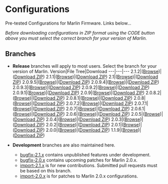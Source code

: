 # Configurations
Pre-tested Configurations for Marlin Firmware. Links below…

*Before downloading configurations in ZIP format using the CODE button above you must select the correct branch for your version of Marlin.*

## Branches

- **Release** branches will apply to most users. Select the branch for your version of Marlin.
  Version|File Tree|Download
  ---|---|---
  2.1.2|([Browse](//github.com/MarlinFirmware/Configurations/tree/release-2.1.2))|([Download ZIP](//github.com/MarlinFirmware/Configurations/archive/refs/heads/release-2.1.2.zip))
  2.1.1|([Browse](//github.com/MarlinFirmware/Configurations/tree/release-2.1.1))|([Download ZIP](//github.com/MarlinFirmware/Configurations/archive/refs/heads/release-2.1.1.zip))
  2.1|([Browse](//github.com/MarlinFirmware/Configurations/tree/release-2.1))|([Download ZIP](//github.com/MarlinFirmware/Configurations/archive/refs/heads/release-2.1.zip))
  2.0.9.5|([Browse](//github.com/MarlinFirmware/Configurations/tree/release-2.0.9.5))|([Download ZIP](//github.com/MarlinFirmware/Configurations/archive/refs/heads/release-2.0.9.5.zip))
  2.0.9.4|([Browse](//github.com/MarlinFirmware/Configurations/tree/release-2.0.9.4))|([Download ZIP](//github.com/MarlinFirmware/Configurations/archive/refs/heads/release-2.0.9.4.zip))
  2.0.9.3|([Browse](//github.com/MarlinFirmware/Configurations/tree/release-2.0.9.3))|([Download ZIP](//github.com/MarlinFirmware/Configurations/archive/refs/heads/release-2.0.9.3.zip))
  2.0.9.2|([Browse](//github.com/MarlinFirmware/Configurations/tree/release-2.0.9.2))|([Download ZIP](//github.com/MarlinFirmware/Configurations/archive/refs/heads/release-2.0.9.2.zip))
  2.0.9.1|([Browse](//github.com/MarlinFirmware/Configurations/tree/release-2.0.9.1))|([Download ZIP](//github.com/MarlinFirmware/Configurations/archive/refs/heads/release-2.0.9.1.zip))
  2.0.9|([Browse](//github.com/MarlinFirmware/Configurations/tree/release-2.0.9))|([Download ZIP](//github.com/MarlinFirmware/Configurations/archive/refs/heads/release-2.0.9.zip))
  2.0.8.2|([Browse](//github.com/MarlinFirmware/Configurations/tree/release-2.0.8.2))|([Download ZIP](//github.com/MarlinFirmware/Configurations/archive/refs/heads/release-2.0.8.2.zip))
  2.0.8.1|([Browse](//github.com/MarlinFirmware/Configurations/tree/release-2.0.8.1))|([Download ZIP](//github.com/MarlinFirmware/Configurations/archive/refs/heads/release-2.0.8.1.zip))
  2.0.8|([Browse](//github.com/MarlinFirmware/Configurations/tree/release-2.0.8))|([Download ZIP](//github.com/MarlinFirmware/Configurations/archive/refs/heads/release-2.0.8.zip))
  2.0.7.2|([Browse](//github.com/MarlinFirmware/Configurations/tree/release-2.0.7.1))|([Download ZIP](//github.com/MarlinFirmware/Configurations/archive/refs/heads/release-2.0.7.2.zip))
  2.0.7.1|([Browse](//github.com/MarlinFirmware/Configurations/tree/release-2.0.7.1))|([Download ZIP](//github.com/MarlinFirmware/Configurations/archive/refs/heads/release-2.0.7.1.zip))
  2.0.7|([Browse](//github.com/MarlinFirmware/Configurations/tree/release-2.0.7))|([Download ZIP](//github.com/MarlinFirmware/Configurations/archive/refs/heads/release-2.0.7.zip))
  2.0.6.1|([Browse](//github.com/MarlinFirmware/Configurations/tree/release-2.0.6.1))|([Download ZIP](//github.com/MarlinFirmware/Configurations/archive/refs/heads/release-2.0.6.1.zip))
  2.0.6|([Browse](//github.com/MarlinFirmware/Configurations/tree/release-2.0.6))|([Download ZIP](//github.com/MarlinFirmware/Configurations/archive/refs/heads/release-2.0.6.zip))
  2.0.5|([Browse](//github.com/MarlinFirmware/Configurations/tree/release-2.0.5))|([Download ZIP](//github.com/MarlinFirmware/Configurations/archive/refs/heads/release-2.0.5.zip))
  2.0.4|([Browse](//github.com/MarlinFirmware/Configurations/tree/release-2.0.4))|([Download ZIP](//github.com/MarlinFirmware/Configurations/archive/refs/heads/release-2.0.4.zip))
  2.0.3|([Browse](//github.com/MarlinFirmware/Configurations/tree/release-2.0.3))|([Download ZIP](//github.com/MarlinFirmware/Configurations/archive/refs/heads/release-2.0.3.zip))
  2.0.2|([Browse](//github.com/MarlinFirmware/Configurations/tree/release-2.0.2))|([Download ZIP](//github.com/MarlinFirmware/Configurations/archive/refs/heads/release-2.0.2.zip))
  2.0.1|([Browse](//github.com/MarlinFirmware/Configurations/tree/release-2.0.1))|([Download ZIP](//github.com/MarlinFirmware/Configurations/archive/refs/heads/release-2.0.1.zip))
  2.0.0|([Browse](//github.com/MarlinFirmware/Configurations/tree/release-2.0.0))|([Download ZIP](//github.com/MarlinFirmware/Configurations/archive/refs/heads/release-2.0.0.zip))
  1.1.9|([Browse](//github.com/MarlinFirmware/Configurations/tree/release-1.1.9))|([Download ZIP](//github.com/MarlinFirmware/Configurations/archive/refs/heads/release-1.1.9.zip))

- **Development** branches are also maintained here.
  - [bugfix-2.1.x](//github.com/MarlinFirmware/Configurations/tree/bugfix-2.1.x) contains unpublished features under development.
  - [bugfix-2.0.x](//github.com/MarlinFirmware/Configurations/tree/bugfix-2.0.x) contains upcoming patches for Marlin 2.0.x.
  - [import-2.1.x](//github.com/MarlinFirmware/Configurations/tree/import-2.1.x) is for new contributions. Submitted pull requests must be based on this branch.
  - [import-2.0.x](//github.com/MarlinFirmware/Configurations/tree/import-2.0.x) is for patches to Marlin 2.0.x configurations.
